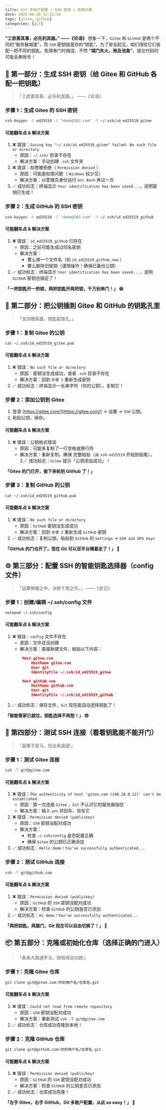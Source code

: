 ```yaml
---
title: Git 多账户配置 + SSH 密钥 + 连接问题
date: 2025-06-20 12:11:16
tags: [gitee, github]
categories: [git]
---
```


**“工欲善其事，必先利其器。” ——《论语》**
想象一下，`Gitee` 和 `GitHub` 是两个不同的“服务器城堡”，而 `SSH` 密钥就是你的“钥匙”。为了安全起见，咱们得给它们各配一把不同的钥匙，免得串门时搞混，不然 **“城门失火，殃及池鱼”**，提交代码时可能会串账号！

<!-- more -->

## 🚀 第一部分：生成 SSH 密钥（给 Gitee 和 GitHub 各配一把钥匙）

> 「工欲善其事，必先利其器。」 ——《论语》

### 步骤 1：生成 Gitee 的 SSH 密钥

```bash
ssh-keygen -t ed25519 -C "demo@163.com" -f ~/.ssh/id_ed25519_gitee
```

#### 可能翻车点 & 解决方案

1. ❌ 错误：`Saving key "~/.ssh/id_ed25519_gitee" failed: No such file or directory`
   - 原因：`~/.ssh/` 目录不存在
   - 解决方案：手动创建 `.ssh` 文件夹
2. ❌ 错误：权限被拒绝（ `Permission denied` ）
   - 原因：可能是权限问题（ `Windows` 较少见）
   - 解决方案：以管理员身份运行 `Git Bash` 再试一次
3. ✅ 成功标志：终端显示 `Your identification has been saved...`，说明密钥已生成！

### 步骤 2：生成 GitHub 的 SSH 密钥

```bash
ssh-keygen -t ed25519 -C "demo@163.com" -f ~/.ssh/id_ed25519_github
```

#### 可能翻车点 & 解决方案

1. ❌ 错误：`id_ed25519_github` 已存在
   - 原因：之前可能生成过同名密钥
   - 解决方案：
     - 要么换一个文件名（如 `id_ed25519_github_new` ）
     - 要么删除旧密钥（谨慎操作！确保已备份公钥）
2. ✅ 成功标志：终端显示 `Your identification has been saved...`，说明 `GitHub` 密钥也搞定了！

**「一把钥匙开一把锁，两把钥匙开两把锁，千万别串门！」 😆**

## 🔐 第二部分：把公钥插到 Gitee 和 GitHub 的钥匙孔里

> 「宝剑赠英雄，钥匙配锁孔。」

### 步骤 1：复制 Gitee 的公钥

```bash
cat ~/.ssh/id_ed25519_gitee.pub
```

#### 可能翻车点 & 解决方案

1. ❌ 错误：`No such file or directory`
   - 原因：密钥没生成成功，或者 `.ssh` 目录不存在
   - 解决方案：回到 `步骤 1` 重新生成密钥
2. ✅ 成功标志：终端显示一长串字符（你的公钥），复制它！

### 步骤 2：添加公钥到 Gitee

1. 登录 [https://gitee.com/](https://gitee.com/) → 设置 → `SSH` 公钥。
2. 粘贴公钥，保存。

#### 可能翻车点 & 解决方案

1. ❌ 错误：公钥格式错误
   - 原因：可能多复制了一行空格或换行符
   - 解决方案：重新复制，确保 完整粘贴（从 `ssh-ed25519` 开始到结尾）。
2.✅ 成功标志：`Gitee` 提示「公钥添加成功」！

**「Gitee 的门已开，接下来轮到 GitHub 了！」**

### 步骤 3：复制 GitHub 的公钥

```bash
cat ~/.ssh/id_ed25519_github.pub
```

#### 可能翻车点 & 解决方案

1. ❌ 错误：`No such file or directory`
   - 原因：`GitHub` 密钥没生成成功
   - 解决方案：回到 `步骤 2` 重新生成 `GitHub` 密钥
2. ✅ 成功标志：复制公钥，粘贴到 `GitHub` 的 `Settings` → `SSH and GPG keys`

**「GitHub 的门也开了，现在 Git 可以双平台横着走了！」 🚀**

## ⚙️ 第三部分：配置 SSH 的智能钥匙选择器（config 文件）

> 「运筹帷幄之中，决胜千里之外。」 ——《史记》

### 步骤 1：创建/编辑 ~/.ssh/config 文件

```bash
notepad ~/.ssh/config
```

#### 可能翻车点 & 解决方案

1. ❌ 错误：`config` 文件不存在
   - 原因：文件还没创建
   - 解决方案：直接新建文件，粘贴以下内容：
     ```json
      Host gitee.com
          HostName gitee.com
          User git
          IdentityFile ~/.ssh/id_ed25519_gitee

      Host github.com
          HostName github.com
          User git
          IdentityFile ~/.ssh/id_ed25519_github
     ```
2. ✅ 成功标志：保存文件，`Git` 现在能自动选择钥匙了！

**「智能管家已就位，钥匙选择不再愁！」 😎**

## 🔗 第四部分：测试 SSH 连接（看看钥匙能不能开门）

> 「是骡子是马，拉出来遛遛!」

### 步骤 1：测试 Gitee 连接

```bash
ssh -T git@gitee.com
```

#### 可能翻车点 & 解决方案

1. ❌ 错误：`The authenticity of host 'gitee.com (198.18.0.12)' can't be established.`
   - 原因：第一次连接 `Gitee` ，`Git` 不认识它的服务器指纹
   - 解决方案：输入 `yes` 并回车，信任它
2. ❌ 错误：`Permission denied (publickey)`
   - 原因：`SSH` 密钥没配对成功
   - 解决方案：
     - 检查 `~/.ssh/config` 是否配置正确
     - 确保 `Gitee` 的公钥已正确添加
3. ✅ 成功标志：`Hello demo！You've successfully authenticated...`

### 步骤 2：测试 GitHub 连接

```bash
ssh -T git@github.com
```

#### 可能翻车点 & 解决方案

1. ❌ 错误：`Permission denied (publickey)`
   - 原因：`GitHub` 的 `SSH` 密钥没配对成功
   - 解决方案：检查 `GitHub` 的公钥是否已添加
2. ✅ 成功标志：`Hi demo！You've successfully authenticated...`

**「两把钥匙，两扇门，Git 现在可以自由切换了！」 🎉**

## 📦 第五部分：克隆或初始化仓库（选择正确的门进入）

> 「条条大路通罗马，但咱得选对路!」

### 步骤 1：克隆 Gitee 仓库

```bash
git clone git@gitee.com:你的用户名/仓库名.git
```

#### 可能翻车点 & 解决方案

1. ❌ 错误：`Could not read from remote repository`
   - 原因：`SSH` 密钥没配对成功
   - 解决方案：重新测试 `ssh -T git@gitee.com`
2. ✅ 成功标志：仓库成功克隆到本地！

### 步骤 2：克隆 GitHub 仓库

```bash
git clone git@github.com:你的用户名/仓库名.git
```

#### 可能翻车点 & 解决方案

1. ❌ 错误：`Permission denied (publickey)`
   - 原因：`GitHub` 的 `SSH` 密钥没配对成功
   - 解决方案：检查 `GitHub` 的公钥是否已添加
2. ✅ 成功标志：仓库成功克隆！

**「左手 Gitee，右手 GitHub，Git 多账户配置，从此 so easy！」 🚀**

